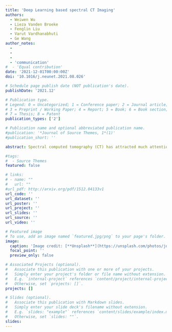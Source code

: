 ```yaml
---
title: 'Deep Learning based spectral CT Imaging'
authors:
  - Weiwen Wu
  - Lieza Vanden Broeke
  - Fenglin Liu
  - Varut Vardhanabhuti
  - Ge Wang
author_notes:
  - 
  - 
  - 
  - 'communication'
#  - 'Equal contribution'
date: '2021-12-01T00:00:00Z'
doi: '10.1016/j.neunet.2021.08.026'

# Schedule page publish date (NOT publication's date).
publishDate: '2021.12'

# Publication type.
# Legend: 0 = Uncategorized; 1 = Conference paper; 2 = Journal article;
# 3 = Preprint / Working Paper; 4 = Report; 5 = Book; 6 = Book section;
# 7 = Thesis; 8 = Patent
publication_types: ['2']

# Publication name and optional abbreviated publication name.
#publication: '*Journal of Source Themes, 1*(1)'
#publication_short: ''

abstract: Spectral computed tomography (CT) has attracted much attention in radiation dose reduction, metal artifacts removal, tissue quantification and material discrimination. The x-ray energy spectrum is divided into several bins, each energy-bin-specific projection has a low signal-noise-ratio (SNR) than the current-integrating counterpart, which makes image reconstruction a unique challenge. Traditional wisdom is to use prior knowledge based iterative methods. However, this kind of methods demands a great computational cost. Inspired by deep learning, here we first develop a deep learning based reconstruction method; i.e., U-net with -norm, Total variation, Residual learning, and Anisotropic adaption (ULTRA). Specifically, we emphasize the various multi-scale feature fusion and multichannel filtering enhancement with a denser connection encoding architecture for residual learning and feature fusion. To address the image deblurring problem associated with the - loss, we propose a general -loss, . Furthermore, the images from different energy bins share similar structures of the same object, the regularization characterizing correlations of different energy bins is incorporated into the - loss function, which helps unify the deep learning based methods with traditional compressed sensing based methods. Finally, the anisotropically weighted total variation is employed to characterize the sparsity in the spatial–spectral domain to regularize the proposed network In particular, we validate our ULTRA networks on three large-scale spectral CT datasets, and obtain excellent results relative to the competing algorithms. In conclusion, our quantitative and qualitative results in numerical simulation and preclinical experiments demonstrate that our proposed approach is accurate, efficient and robust for high-quality spectral CT image reconstruction.

#tags:
#  - Source Themes
featured: false

# links:
# - name: ""
#   url: ""
#url_pdf: http://arxiv.org/pdf/1512.04133v1
url_code: ''
url_dataset: ''
url_poster: ''
url_project: ''
url_slides: ''
url_source: ''
url_video: ''

# Featured image
# To use, add an image named `featured.jpg/png` to your page's folder.
image:
  caption: 'Image credit: [**Unsplash**](https://unsplash.com/photos/jdD8gXaTZsc)'
  focal_point: ''
  preview_only: false

# Associated Projects (optional).
#   Associate this publication with one or more of your projects.
#   Simply enter your project's folder or file name without extension.
#   E.g. `internal-project` references `content/project/internal-project/index.md`.
#   Otherwise, set `projects: []`.
projects: []

# Slides (optional).
#   Associate this publication with Markdown slides.
#   Simply enter your slide deck's filename without extension.
#   E.g. `slides: "example"` references `content/slides/example/index.md`.
#   Otherwise, set `slides: ""`.
slides:
---
```

